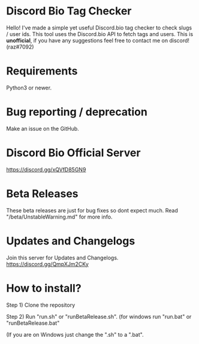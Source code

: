 # Discord Bio Tag Checker
Hello! I've made a simple yet useful Discord.bio tag checker to check slugs / user ids.
This tool uses the Discord.bio API to fetch tags and users.
This is __unofficial__, if you have any suggestions feel free to contact me on discord! (raz#7092)


# Requirements
Python3 or newer.

# Bug reporting / deprecation
Make an issue on the GitHub.


# Discord Bio Official Server
https://discord.gg/xQVfD85GN9

# Beta Releases
These beta releases are just for bug fixes so dont expect much.
Read "/beta/UnstableWarning.md" for more info.

# Updates and Changelogs
Join this server for Updates and Changelogs.
https://discord.gg/QmpXJm2CKy

# How to install?
Step 1) Clone the repository 

Step 2) Run "run.sh" or "runBetaRelease.sh". (for windows run "run.bat" or "runBetaRelease.bat"

(If you are on Windows just change the ".sh" to a ".bat".
